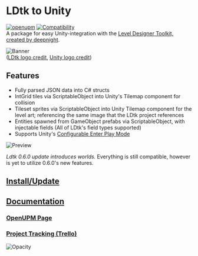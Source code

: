 # LDtk to Unity
[![openupm](https://img.shields.io/npm/v/com.cammin.ldtkunity?label=openupm&registry_uri=https://package.openupm.com)](https://openupm.com/packages/com.cammin.ldtkunity/)
[![Compatibility](https://img.shields.io/badge/Unity-2018.3+-brightgreen)](https://unity3d.com/get-unity/download/archive)  
A package for easy Unity-integration with the [Level Designer Toolkit, created by deepnight](https://deepnight.net/tools/ldtk-2d-level-editor/).

![Banner](https://github.com/Cammin/LDtkUnity/blob/master/DocImages~/LdtkUnityBanner.png)  
([LDtk logo credit](https://github.com/deepnight/ldtk/blob/master/art/logo/banner-assets/square-512.png), [Unity logo credit](https://unity3d.com/legal/branding_trademarks))  

## Features  
- Fully parsed JSON data into C# structs
- IntGrid tiles via ScriptableObject into Unity's Tilemap component for collision
- Tileset sprites via ScriptableObject into Unity Tilemap component for the level art; referencing the same image that the LDtk project references  
- Entities spawned from GameObject prefabs via ScriptableObject, with injectable fields (All of LDtk's field types supported)
- Supports Unity's [Configurable Enter Play Mode](https://docs.unity3d.com/Manual/ConfigurableEnterPlayMode.html)  

![Preview](https://github.com/Cammin/LDtkUnity/blob/master/DocImages~/LDtkUnityPreview.png)

*Ldtk 0.6.0 update introduces worlds.* Everything is still compatible, however is yet to utilize 0.6.0's new features.

## [Install/Update](https://github.com/Cammin/LDtkUnity/blob/master/INSTALL.md)  
## [Documentation](https://github.com/Cammin/LDtkUnity/blob/master/DOCUMENTATION.md)  
### [OpenUPM Page](https://openupm.com/packages/com.cammin.ldtkunity/)  
### [Project Tracking (Trello)](https://trello.com/b/YPgO5283)  

![Opacity](https://github.com/Cammin/LDtkUnity/blob/master/DocImages~/LDtkUnityOpacity.gif)
